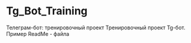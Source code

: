 # Tg_Bot_Training
Телеграм-бот: тренировочный проект
Тренировочный проект Tg-бот. Пример ReadMe - файла
